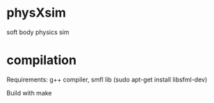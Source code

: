 # physXsim
soft body physics sim

# compilation
Requirements:
   g++ compiler, 
   smfl lib (sudo apt-get install libsfml-dev)
 
Build with make


